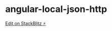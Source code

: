 # angular-local-json-http

[Edit on StackBlitz ⚡️](https://stackblitz.com/edit/angular-local-json-http)